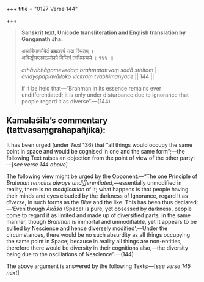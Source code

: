 +++
title = "0127 Verse 144"

+++
> **Sanskrit text, Unicode transliteration and English translation by Ganganath Jha:** 
>
> अथाविभागमेवेदं ब्रह्मतत्त्वं सदा स्थितम् ।  
> अविद्योपप्लवाल्लोको विचित्रं त्वभिमन्यचे ॥ १४४ ॥ 
>
> *athāvibhāgamevedaṃ brahmatattvaṃ sadā sthitam* \|  
> *avidyopaplavālloko vicitraṃ tvabhimanyace* \|\| 144 \|\| 
>
> If it be held that—“Brahman in its essence remains ever undifferentiated; it is only under disturbance due to ignorance that people regard it as diverse”.—(144)



## Kamalaśīla’s commentary (tattvasaṃgrahapañjikā):

It has been urged (under *Text* 136) that “all things would occupy the same point in space and would be cognised in one and the same form”;—the following Text raises an objection from the point of view of the other party:—[*see verse 144 above*]

The following view might be urged by the Opponent:—“The one Principle of *Brahman remains always undifferentiated*,—essentially unmodified in reality, there is no *modification* of It; what happens is that people having their minds and eyes clouded by the darkness of Ignorance, regard It as *diverse*, in such forms as the *Blue* and the like. This has been thus declared:—‘Even though *Ākāśa* (Space) is pure, yet obsessed by darkness, people come to regard it as limited and made up of diversified parts; in the same manner, though *Brahman* is immortal and unmodifiable, yet It appears to be sullied by Nescience and hence diversely modified’,—Under the circumstances, there would be no such absurdity as all things occupying the same point in Space; because in reality all things are non-entities, therefore there would be diversity in their cognitions also,—the diversity being due to the oscillations of Nescience”.—(144)

The above argument is answered by the following Texts:—[*see verse 145 next*]


